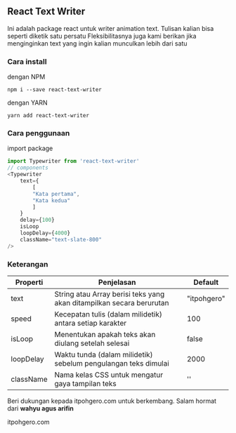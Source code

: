 ## React Text Writer

Ini adalah package react untuk writer animation text. Tulisan kalian bisa seperti diketik satu persatu
Fleksibilitasnya juga kami berikan jika menginginkan text yang ingin kalian munculkan lebih dari satu

### Cara install
dengan NPM
```
npm i --save react-text-writer
```
dengan YARN
```
yarn add react-text-writer
```

### Cara penggunaan
import package
```javascript
import Typewriter from 'react-text-writer'
// components
<Typewriter
    text={
        [
        "Kata pertama",
        "Kata kedua"
        ]
    }
    delay={100}
    isLoop
    loopDelay={4000}
    className="text-slate-800"
/>
```

### Keterangan
| Properti      | Penjelasan                                                            | Default |
|---------------|-----------------------------------------------------------------------|---------------|
| text          | String atau Array berisi teks yang akan ditampilkan secara berurutan  | "itpohgero"   |
| speed         | Kecepatan tulis (dalam milidetik) antara setiap karakter              | 100           |
| isLoop        | Menentukan apakah teks akan diulang setelah selesai                   | false         |
| loopDelay     | Waktu tunda (dalam milidetik) sebelum pengulangan teks dimulai        | 2000          |
| className     | Nama kelas CSS untuk mengatur gaya tampilan teks                      | ''            |



Beri dukungan kepada itpohgero.com untuk berkembang.
Salam hormat dari **wahyu agus arifin**

itpohgero.com
